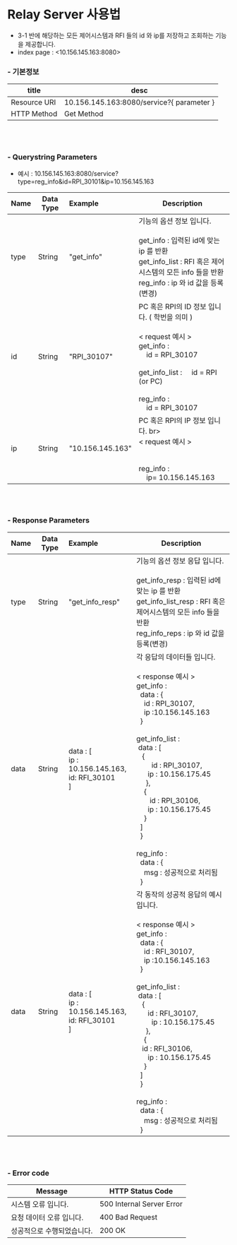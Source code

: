 # Relay Server 사용법

- 3-1 반에 해당하는 모든 제어시스템과 RFI 들의 id 와 ip를 저장하고 조회하는 기능을 제공합니다.
- index page : <10.156.145.163:8080> 



 ### - 기본정보

| title        | desc                                     |
| ------------ | ---------------------------------------- |
| Resource URI | 10.156.145.163:8080/service?{ parameter } |
| HTTP Method  | Get Method                               |
<br>
<br>

 ### - Querystring Parameters

- 예시 : 10.156.145.163:8080/service?type=reg_info&id=RPI_30101&ip=10.156.145.163 

| Name | Data Type | Example          | Description                              |
| ---- | --------- | :--------------- | ---------------------------------------- |
| type | String    | "get_info"       | 기능의 옵션 정보 입니다. <br><br> get_info : 입력된 id에 맞는 ip 를 반환<br>get_info_list : RFI 혹은 제어시스템의 모든 info 들을 반환 <br>reg_info : ip 와 id 값을 등록(변경) |
| id   | String    | "RPI_30107"      | PC 혹은 RPI의 ID 정보 입니다. ( 학번을 의미 ) <br>  <br> &lt; request 예시 &gt; <br> get_info : <br> &nbsp; &nbsp; id = RPI_30107 <br> <br> get_info_list : &nbsp; &nbsp; id = RPI (or PC) <br> <br> reg_info : <br> &nbsp; &nbsp; id = RPI_30107 |
| ip   | String    | "10.156.145.163" | PC 혹은 RPI의 IP 정보 입니다. br>  <br> &lt; request 예시 &gt; <br>  &nbsp; &nbsp;  <br> <br> reg_info : <br> &nbsp; &nbsp; ip= 10.156.145.163 |
<br>
<br>

 ### - Response Parameters

| Name | Data Type | Example                                  | Description                              |
| ---- | --------- | :--------------------------------------- | ---------------------------------------- |
| type | String    | "get_info_resp"                          | 기능의 옵션 정보 응답 입니다. <br><br> get_info_resp : 입력된 id에 맞는 ip 를 반환<br>get_info_list_resp : RFI 혹은 제어시스템의 모든 info 들을 반환 <br>reg_info_reps : ip 와 id 값을 등록(변경) |
| data | String    | data : [<br> ip : 10.156.145.163,<br> id: RFI_30101<br>] | 각 응답의 데이터들 입니다. <br> <br>  &lt; response 예시 &gt; <br> get_info :  <br>  &nbsp; data : { <br>&nbsp; &nbsp;  id : RPI_30107, <br> &nbsp; &nbsp; ip :10.156.145.163  <br> &nbsp; } <br><br> get_info_list : <br> &nbsp;data : [ <br> &nbsp;&nbsp;  { <br> &nbsp;&nbsp;&nbsp; &nbsp; &nbsp; id : RPI_30107,  <br> &nbsp; &nbsp; &nbsp; ip : 10.156.175.45<br> &nbsp;&nbsp;&nbsp;&nbsp; }, <br> &nbsp; &nbsp; { &nbsp; &nbsp; <br> &nbsp;&nbsp;  &nbsp; &nbsp; id : RPI_30106, <br> &nbsp; &nbsp; &nbsp; ip : 10.156.175.45 <br> &nbsp; &nbsp; } <br> &nbsp; ]&nbsp; <br> &nbsp; } <br><br> reg_info :<br> &nbsp; data : { <br> &nbsp; &nbsp; msg : 성공적으로 처리됨  <br> &nbsp; } |
| data | String    | data : [<br> ip : 10.156.145.163,<br> id: RFI_30101<br>] | 각 동작의 성공적 응답의 예시 입니다. <br> <br>  &lt; response 예시 &gt; <br> get_info :  <br>  &nbsp; data : { <br>&nbsp; &nbsp;  id : RFI_30107, <br> &nbsp; &nbsp; ip :10.156.145.163  <br> &nbsp; } <br><br> get_info_list : <br> &nbsp;data : [ <br> &nbsp;&nbsp;  { <br> &nbsp;&nbsp;&nbsp; &nbsp; id : RFI_30107,  <br> &nbsp; &nbsp; &nbsp; &nbsp; ip : 10.156.175.45<br> &nbsp;&nbsp;&nbsp;&nbsp; }, <br> &nbsp; &nbsp; { &nbsp; &nbsp; <br> &nbsp;&nbsp;  id : RFI_30106, <br> &nbsp; &nbsp; &nbsp; ip : 10.156.175.45 <br> &nbsp; &nbsp; } <br> &nbsp; ]&nbsp; <br> &nbsp; } <br><br> reg_info :<br> &nbsp; data : { <br> &nbsp; &nbsp; msg : 성공적으로 처리됨  <br> &nbsp; } |
<br>
<br>

 ### - Error code

| Message        | HTTP Status Code          |
| -------------- | ------------------------- |
| 시스템 오류 입니다.    | 500 Internal Server Error |
| 요청 데이터 오류 입니다. | 400 Bad Request           |
| 성공적으로 수행되었습니다. | 200 OK                    |
